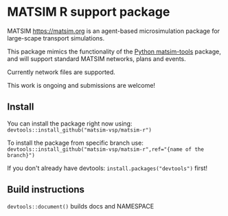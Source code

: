 # MATSIM R support package

MATSIM <https://matsim.org> is an agent-based microsimulation package for large-scape transport simulations. 

This package mimics the functionality of the [Python matsim-tools](https://pypi.org/project/matsim-tools) package, and will support standard MATSIM networks, plans and events. 

Currently network files are supported.

This work is ongoing and submissions are welcome!

## Install

You can install the package right now using:
`devtools::install_github("matsim-vsp/matsim-r")`


To install the package from specific branch use:
`devtools::install_github("matsim-vsp/matsim-r",ref="{name of the branch}")`

If you don't already have devtools:  `install.packages("devtools")` first!

## Build instructions

`devtools::document()` builds docs and NAMESPACE


